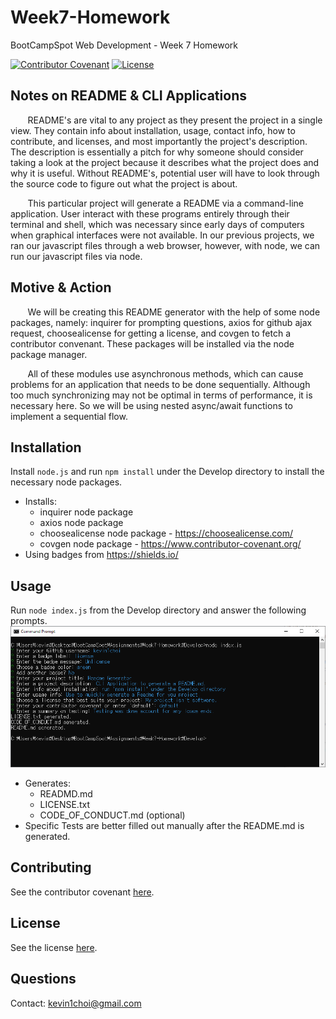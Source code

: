 # Week7-Homework
BootCampSpot Web Development - Week 7 Homework 

[![Contributor Covenant](https://img.shields.io/badge/Contributor%20Covenant-v2.0%20adopted-ff69b4.svg)](CODE_OF_CONDUCT.md)
[![License](https://img.shields.io/static/v1?label=license&message=Unlicense&color=green)](LICENSE.txt)

## Notes on README & CLI Applications
&nbsp;&nbsp;&nbsp;&nbsp;&nbsp;&nbsp; README's are vital to any project as they present the
project in a single view. They contain info about installation, usage, contact info, how to
contribute, and licenses, and most importantly the project's description. The description is
essentially a pitch for why someone should consider taking a look at the project because it
describes what the project does and why it is useful. Without README's, potential user will
have to look through the source code to figure out what the project is about.

&nbsp;&nbsp;&nbsp;&nbsp;&nbsp;&nbsp; This particular project will generate a README via a 
command-line application. User interact with these programs entirely through their terminal
and shell, which was necessary since early days of computers when graphical interfaces were
not available. In our previous projects, we ran our javascript files through a web browser,
however, with node, we can run our javascript files via node. 

## Motive & Action
&nbsp;&nbsp;&nbsp;&nbsp;&nbsp;&nbsp; We will be creating this README generator with the help
of some node packages, namely: inquirer for prompting questions, axios for github ajax request,
choosealicense for getting a license, and covgen to fetch a contributor convenant. These
packages will be installed via the node package manager.

&nbsp;&nbsp;&nbsp;&nbsp;&nbsp;&nbsp; All of these modules use asynchronous methods, which can
cause problems for an application that needs to be done sequentially. Although too much 
synchronizing may not be optimal in terms of performance, it is necessary here. So we will be
using nested async/await functions to implement a sequential flow.

## Installation
Install `node.js` and run `npm install` under the Develop directory to install the necessary node packages.

* Installs:
    - inquirer node package
    - axios node package 
    - choosealicense node package - https://choosealicense.com/
    - covgen node package - https://www.contributor-covenant.org/
* Using badges from https://shields.io/

## Usage
Run `node index.js` from the Develop directory and answer the following prompts.
![Usage](Usage.png)

* Generates:
    - READMD.md
    - LICENSE.txt
    - CODE_OF_CONDUCT.md (optional)
* Specific Tests are better filled out manually after the README.md is generated.

## Contributing
See the contributor covenant [here](CODE_OF_CONDUCT.md).

## License
See the license [here](LICENSE.txt).

## Questions
Contact: kevin1choi@gmail.com